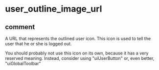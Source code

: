# user_outline_image_url
## comment

A URL that represents the outlined user icon.
This icon is used to tell the user that he or she is logged out.

You should probably not use this icon on its own, because it has a very reserved meaning.
Instead, consider using "uiUserButton" or, even better, "uiGlobalToolbar"
